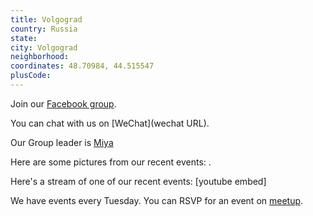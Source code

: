 ```yaml
---
title: Volgograd
country: Russia
state: 
city: Volgograd
neighborhood: 
coordinates: 48.70984, 44.515547
plusCode:
---
```

Join our [Facebook group](https://www.facebook.com/groups/free.code.camp.volgograd).

You can chat with us on [WeChat](wechat URL).

Our Group leader is [Miya](freecodecamp.org/miya)

Here are some pictures from our recent events:
![]().

Here's a stream of one of our recent events:
[youtube embed]

We have events every Tuesday. You can RSVP for an event on [meetup](meetupurl).
